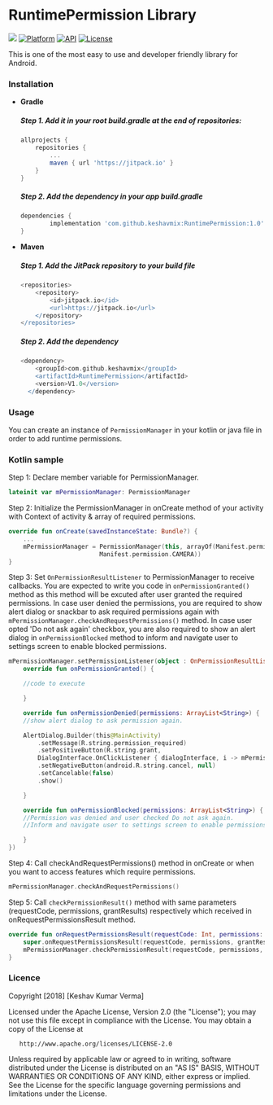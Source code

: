 # RuntimePermission Library
[![](https://jitpack.io/v/keshavmix/RuntimePermission.svg)](https://jitpack.io/#keshavmix/RuntimePermission)
[![Platform](https://img.shields.io/badge/platform-android-blue.svg)](http://developer.android.com/index.html)
[![API](https://img.shields.io/badge/API-14%2B-blue.svg?style=flat)](https://android-arsenal.com/api?level=15)
[![License](https://img.shields.io/badge/license-Apache%202-4EB1BA.svg?style=flat-square)](https://www.apache.org/licenses/LICENSE-2.0.html)

This is one of the most easy to use and developer friendly library for Android.

### Installation

* **Gradle**

	##### Step 1. Add it in your root build.gradle at the end of repositories:
	```gradle
  allprojects {
		repositories {
			...
			maven { url 'https://jitpack.io' }
		}
	}
	```

	 ##### Step 2. Add the dependency in your app build.gradle
	```gradle
  dependencies {
	        implementation 'com.github.keshavmix:RuntimePermission:1.0'
	}
	```

* **Maven**

	##### Step 1. Add the JitPack repository to your build file
	```gradle
	<repositories>
		<repository>
		    <id>jitpack.io</id>
		    <url>https://jitpack.io</url>
		</repository>
	</repositories>
	```

	##### Step 2. Add the dependency
	```gradle
  	<dependency>
	    <groupId>com.github.keshavmix</groupId>
	    <artifactId>RuntimePermission</artifactId>
	    <version>V1.0</version>
	  </dependency>
	```
	
### Usage
You can create an instance of `PermissionManager` in your kotlin or java file in order to add runtime permissions.

### Kotlin sample
Step 1: Declare member variable for PermissionManager.

```kotlin
lateinit var mPermissionManager: PermissionManager
```

Step 2: Initialize the PermissionManager in onCreate method of your activity with Context of activity & array of required permissions.

```kotlin
override fun onCreate(savedInstanceState: Bundle?) {
	...
	mPermissionManager = PermissionManager(this, arrayOf(Manifest.permission.WRITE_EXTERNAL_STORAGE,
					     Manifest.permission.CAMERA))
}
```

Step 3: Set ```OnPermissionResultListener``` to PermissionManager to receive callbacks.
	You are expected to write you code in ```onPermissionGranted()``` method as this method will be excuted after user granted the 		required permissions. In case user denied the permissions, you are required to show alert dialog or snackbar to ask required permissions again with ```mPermissionManager.checkAndRequestPermissions()``` method. In case user opted 'Do not ask again' checkbox, you are also required to show an alert dialog in ```onPermissionBlocked``` method to inform and navigate user to settings screen to enable blocked permissions.

```kotlin
mPermissionManager.setPermissionListener(object : OnPermissionResultListener {
    override fun onPermissionGranted() {

	//code to execute

    }

    override fun onPermissionDenied(permissions: ArrayList<String>) {
	//show alert dialog to ask permission again.

	AlertDialog.Builder(this@MainActivity)
		.setMessage(R.string.permission_required)
		.setPositiveButton(R.string.grant, 
		DialogInterface.OnClickListener { dialogInterface, i -> mPermissionManager.checkAndRequestPermissions() })
		.setNegativeButton(android.R.string.cancel, null)
		.setCancelable(false)
		.show()

    }

    override fun onPermissionBlocked(permissions: ArrayList<String>) {
	//Permission was denied and user checked Do not ask again. 
	//Inform and navigate user to settings screen to enable permissions.

    }
})
```	
	
Step 4: Call checkAndRequestPermissions() method in onCreate or when you want to access features which require permissions.
```kotlin
mPermissionManager.checkAndRequestPermissions()
```

Step 5: Call ```checkPermissionResult()``` method with same parameters (requestCode, permissions, grantResults) respectively which received in onRequestPermissionsResult method.
```kotlin
override fun onRequestPermissionsResult(requestCode: Int, permissions: Array<String>, grantResults: IntArray) {
	super.onRequestPermissionsResult(requestCode, permissions, grantResults)
	mPermissionManager.checkPermissionResult(requestCode, permissions, grantResults)
}
```

### Licence
 Copyright [2018] [Keshav Kumar Verma]

   Licensed under the Apache License, Version 2.0 (the "License");
   you may not use this file except in compliance with the License.
   You may obtain a copy of the License at

       http://www.apache.org/licenses/LICENSE-2.0

   Unless required by applicable law or agreed to in writing, software
   distributed under the License is distributed on an "AS IS" BASIS,
   WITHOUT WARRANTIES OR CONDITIONS OF ANY KIND, either express or implied.
   See the License for the specific language governing permissions and
limitations under the License.
